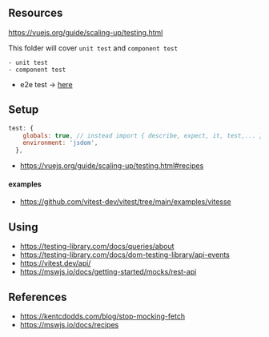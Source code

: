 ## Resources

https://vuejs.org/guide/scaling-up/testing.html

This folder will cover `unit test` and `component test`
```
- unit test
- component test
```


- e2e test -> [here](../cypress/README.md)

## Setup

```js
test: {
    globals: true, // instead import { describe, expect, it, test,... }
    environment: 'jsdom',
  },
```

- https://vuejs.org/guide/scaling-up/testing.html#recipes

#### examples
- https://github.com/vitest-dev/vitest/tree/main/examples/vitesse

## Using

- https://testing-library.com/docs/queries/about
- https://testing-library.com/docs/dom-testing-library/api-events
- https://vitest.dev/api/
- https://mswjs.io/docs/getting-started/mocks/rest-api


## References

- https://kentcdodds.com/blog/stop-mocking-fetch
- https://mswjs.io/docs/recipes